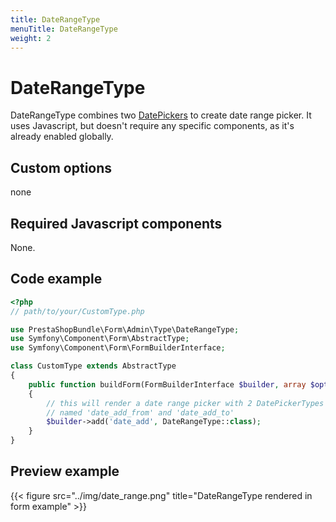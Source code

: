 ```yaml
---
title: DateRangeType
menuTitle: DateRangeType
weight: 2
---
```


# DateRangeType

DateRangeType combines two [DatePickers](../date-picker) to create date range picker. It uses Javascript,
but doesn't require any specific components, as it's already enabled globally.

## Custom options

none

## Required Javascript components

None.

## Code example

```php
<?php
// path/to/your/CustomType.php

use PrestaShopBundle\Form\Admin\Type\DateRangeType;
use Symfony\Component\Form\AbstractType;
use Symfony\Component\Form\FormBuilderInterface;

class CustomType extends AbstractType
{
    public function buildForm(FormBuilderInterface $builder, array $options)
    {
        // this will render a date range picker with 2 DatePickerTypes
        // named 'date_add_from' and 'date_add_to'
        $builder->add('date_add', DateRangeType::class);
    }
}
```

## Preview example

{{< figure src="../img/date_range.png" title="DateRangeType rendered in form example" >}}
